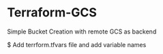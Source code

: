# Terraform-GCS

Simple Bucket Creation with remote GCS as backend 

$ Add terrform.tfvars file and add variable names
